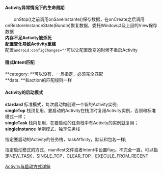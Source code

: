 #### Activity异常情况下的生命周期

&#8195;&#8195;onStop()之前调用onSaveInstante()保存数据，在onCreate之后调用onRestoreInstanceState(Bundle)恢复数据，委托Window以及上层的View保存数据</br>
**内存不足Activity被杀死**</br>
**配置变化导致Activity重建**</br>
配置```android:configChanges=""```可以让配置改变的时候不重启Activity

#### 隐式Intent匹配

**category: **可以没有，一旦指定，必须完全匹配</br>
**data: **和action的匹配规则一样

#### Activity的启动模式
**stardard** 标准模式，每次启动均创建一个新的Activity实例;</br>
**singleTop** 栈顶复用，要启动的Activity在栈顶时复用Activity实例，否则和标准模式一样；</br>
**singleTask** 栈内复用，在要启动的任务栈中有Activity的实例就复用；</br>
**singleInstance** 单例模式，独享任务栈</br>

 指定要启动的Activity的任务栈，taskAffinity，默认和包名一样;

 指定启动模式的方式，manifest文件或者Intent中设置flag，不完全一直，可以指定NEW_TASK，SINGLE_TOP，CLEAR_TOP，EXECULE_FROM_RECENT

 [Activity与启动方式详解](http://blog.csdn.net/singwhatiwanna/article/details/9294285)

